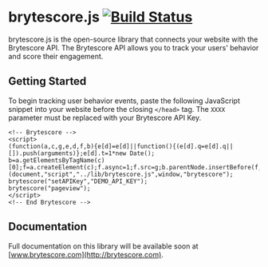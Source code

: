 # brytescore.js [![Build Status](https://travis-ci.org/Brytecore/brytescore.js.svg?branch=master)](https://travis-ci.org/Brytecore/brytescore.js)

brytescore.js is the open-source library that connects your website with the Brytescore API. The
Brytescore API allows you to track your users' behavior and score their engagement.

## Getting Started

To begin tracking user behavior events, paste the following JavaScript snippet into your
website before the closing `</head>` tag. The `XXXX` parameter must be replaced with your Brytescore
API Key.

```
<!-- Brytescore -->
<script>
(function(a,c,g,e,d,f,b){e[d]=e[d]||function(){(e[d].q=e[d].q||[]).push(arguments)};e[d].t=1*new Date();
b=a.getElementsByTagName(c)[0];f=a.createElement(c);f.async=1;f.src=g;b.parentNode.insertBefore(f,b)})
(document,"script","../lib/brytescore.js",window,"brytescore");
brytescore("setAPIKey","DEMO_API_KEY");
brytescore("pageview");
</script>
<!-- End Brytescore -->
```

## Documentation

Full documentation on this library will be available soon at [www.brytescore.com](http://brytescore.com).